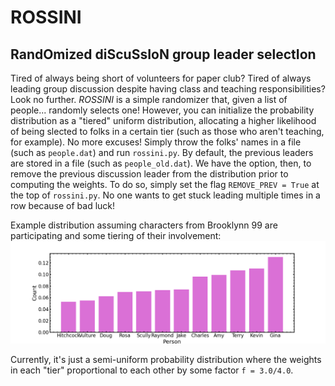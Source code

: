 # ROSSINI
RandOmized diScuSsIoN group leader selectIon
---

Tired of always being short of volunteers for paper club? Tired of always leading group discussion despite having class and teaching 
responsibilities? Look no further. _ROSSINI_ is a simple randomizer that, given a list of people... randomly selects one! 
However, you can initialize the probability distribution as a "tiered" uniform distribution, allocating a higher 
likelihood of being slected to folks in a certain tier (such as those who aren't teaching, for example). No more excuses!
Simply throw the folks' names in a file (such as `people.dat`) and run `rossini.py`. By default, the previous 
leaders are stored in a file (such as `people_old.dat`). We have the option, then, to remove the 
previous discussion leader from the distribution prior to computing the weights.
To do so, simply set the flag `REMOVE_PREV = True` at the top of `rossini.py`. No one wants to get stuck leading multiple times 
in a row because of bad luck!

Example distribution assuming characters from Brooklynn 99 are participating and some tiering of their involvement:
![plot](example.png)

Currently, it's just a semi-uniform probability distribution where the weights in each "tier" proportional to each other 
by some factor `f = 3.0/4.0`.